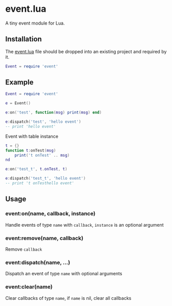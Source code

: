 # event.lua

A tiny event module for Lua.

## Installation

The [event.lua]() file should be dropped into an existing project and required by it.

```lua
Event = require 'event'
```

## Example

```lua
Event = require 'event'

e = Event()

e:on('test', function(msg) print(msg) end)

e:dispatch('test', 'hello event')
-- print 'hello event'
```

Event with table instance

```lua
t = {}
function t:onTest(msg)
    print('t onTest' .. msg)
nd

e:on('test_t', t.onTest, t)

e:dispatch('test_t', 'hello event')
-- print 't onTesthello event'
```

## Usage

### event:on(name, callback, instance)

Handle events of type `name` with `callback`, `instance` is an optional argument

### event:remove(name, callback)

Remove `callback`

### event:dispatch(name, ...)

Dispatch an event of type `name` with optional arguments

### event:clear(name)

Clear callbacks of type `name`, if `name` is nil, clear all callbacks
